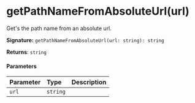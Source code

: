 # getPathNameFromAbsoluteUrl(url)

Get's the path name from an absolute url. 


**Signature:** ``getPathNameFromAbsoluteUrl(url: string): string``

**Returns**: `string`



#### Parameters


| Parameter	   | Type    | Description |
|:-------------|:---------------|:------------|
| `url`    | `string` |  |


